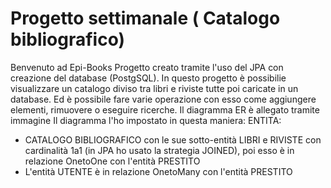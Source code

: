 # Progetto settimanale ( Catalogo bibliografico)

Benvenuto ad Epi-Books
Progetto creato tramite l'uso del JPA con creazione del database (PostgSQL).
In questo progetto è possibilie visualizzare un catalogo diviso tra libri e riviste tutte poi caricate in un database.
Ed è possibile fare varie operazione con esso come aggiungere elementi, rimuovere o eseguire ricerche.
Il diagramma ER è allegato tramite immagine
Il diagramma l'ho impostato in questa maniera:
ENTITA: 
- CATALOGO BIBLIOGRAFICO con le sue sotto-entità LIBRI e RIVISTE con cardinalità 1a1 (in JPA ho usato la strategia JOINED), poi esso è in relazione OnetoOne con l'entità PRESTITO 
- L'entità UTENTE è in relazione OnetoMany con l'entità PRESTITO

